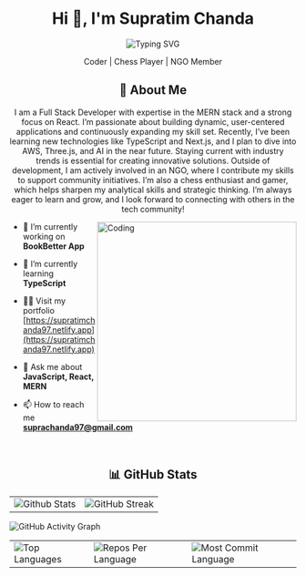 <h1 align="center">Hi 👋, I'm Supratim Chanda</h1>

<p align="center">
<img src="https://readme-typing-svg.herokuapp.com/?font=Fira+Code&pause=1000&color=9400D3&center=true&vCenter=true&width=435&lines=Full-Stack+Developer;React+Developer;MERN+Developer;JavaScript+and+Python;" alt="Typing SVG" />
</p>
<p align="center">
  Coder | Chess Player | NGO Member
</p>

<h2 align="center">💫 About Me</h2>
<p align="center">I am a Full Stack Developer with expertise in the MERN stack and a strong focus on React. I’m passionate about building dynamic, user-centered applications and continuously expanding my skill set. Recently, I’ve been learning new technologies like TypeScript and Next.js, and I plan to dive into AWS, Three.js, and AI in the near future. Staying current with industry trends is essential for creating innovative solutions. Outside of development, I am actively involved in an NGO, where I contribute my skills to support community initiatives. I’m also a chess enthusiast and gamer, which helps sharpen my analytical skills and strategic thinking. I’m always eager to learn and grow, and I look forward to connecting with others in the tech community!</p>

<img align="right" alt="Coding" width="350" src="https://user-images.githubusercontent.com/74038190/219923823-bf1ce878-c6b8-4faa-be07-93e6b1006521.gif">

- 🔭 I’m currently working on **BookBetter App**

- 🌱 I’m currently learning **TypeScript**

- 👨‍💻 Visit my portfolio [https://supratimchanda97.netlify.app](https://supratimchanda97.netlify.app)

- 💬 Ask me about **JavaScript, React, MERN**

- 📫 How to reach me **suprachanda97@gmail.com**
<br />
<h2 align="center">📊 GitHub Stats</h2>

<div align="center">
 <table>
  <tr>
    <td>
      <img src="https://github-readme-streak-stats.herokuapp.com/?user=RoniChanda&theme=github_dark&hide_border=false" alt="Github Stats">
    </td>
    <td>
      <img src="https://github-readme-stats.vercel.app/api?username=RoniChanda&theme=github_dark&hide_border=false&include_all_commits=true&count_private=true" alt="GitHub Streak" />
    </td>
  </tr>
 </table>
</div>

 <img src="https://github-readme-activity-graph.vercel.app/graph?username=RoniChanda&custom_title=Supratim's%20GitHub%20Activity%20Graph&hide_border=true&border_radius=15&bg_color=000000&color=FFD700&line=1E90FF&point=1E90FF&area_color=000000&title_color=FFD700&area=true" alt="GitHub Activity Graph" />
 
<div align="center">
<table>
  <tr>
    <td>
      <img src="https://github-readme-stats.vercel.app/api/top-langs/?username=RoniChanda&theme=github_dark&hide_border=false&include_all_commits=true&count_private=true&layout=compact" alt="Top Languages">
    </td>
    <td>
      <img src="https://github-profile-summary-cards.vercel.app/api/cards/repos-per-language?username=RoniChanda&theme=github_dark&hide_border=false" alt="Repos Per Language">
    </td>
    <td>
      <img src="https://github-profile-summary-cards.vercel.app/api/cards/most-commit-language?username=RoniChanda&theme=github_dark&hide_border=false" alt="Most Commit Language">
    </td>
  </tr>
</table>
</div>

